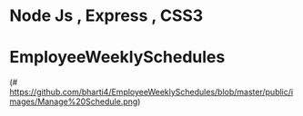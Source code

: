 # Node Js , Express , CSS3
# EmployeeWeeklySchedules

(# https://github.com/bharti4/EmployeeWeeklySchedules/blob/master/public/images/Manage%20Schedule.png)
